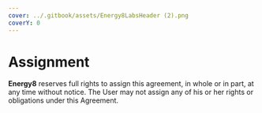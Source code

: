 ```yaml
---
cover: ../.gitbook/assets/Energy8LabsHeader (2).png
coverY: 0
---
```


# Assignment

**Energy8** reserves full rights to assign this agreement, in whole or in part, at any time without notice. The User may not assign any of his or her rights or obligations under this Agreement.
